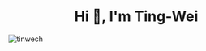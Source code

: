 <h1 align="center">Hi 👋, I'm Ting-Wei</h1>

<p><img align="center" src="https://github-readme-stats.vercel.app/api/top-langs?username=tinwech&show_icons=true&theme=dark&locale=en&layout=compact" alt="tinwech" /></p>
